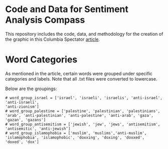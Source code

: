 # Code and Data for Sentiment Analysis Compass
This repository includes the code, data, and methodology for the creation of the graphic in this Columbia Spectator [article](https://www.columbiaspectator.com/news/2023/12/09/campus-discourse-through-university-administrators-words/).

# Word Categories
As mentioned in the article, certain words were grouped under specific categories and labels. Note that all .txt files were converted to lowercase.

Below are the groupings:
```
# word_group_israel = ['israel', 'israeli', 'israelis', 'anti-israel', 'anti-israeli',
'anti-zionism']
# word_group_palestine = ['palestine', 'palestinian', 'palestinians', 'arab', 'anti-palestinian', 'anti-palestine', 'anti-arab', 'gaza', 'gazan', 'gazans']
# word_group_antisemitism = ['jewish', 'jew', 'jews', 'antisemitism', 'antisemitic', 'anti-jewish’]
# word_group_islamophobia = ['muslim', 'muslims','anti-muslim', 'islamophobia', 'islamophobic', 'doxxing', 'doxing', 'doxxed', 'doxed', 'dox']
```
